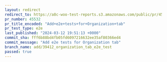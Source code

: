 ```yaml
---
layout: redirect
redirect_to: https://a8c-woo-test-reports.s3.amazonaws.com/public/pr/45532/e2e/index.html
pr_number: 45532
pr_title_encoded: "Add+e2e+tests+for+Organization+tab"
pr_test_type: e2e
last_published: "2024-03-12 19:51:13 +0000"
commit_sha: fff6b88bd4fb05fd6097216632ee35af80366ed4
commit_message: "Add e2e tests for Organization tab"
branch_name: add/39412_organization_tab_e2e_test
passed: true
---
```


